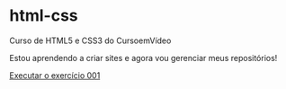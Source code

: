 # html-css
 Curso de HTML5 e CSS3 do CursoemVídeo

Estou aprendendo a criar sites e agora vou gerenciar meus repositórios!

<a href="https://gabrielvictorr01.github.io/html-css/exercicios/ex001/index.html">Executar o exercício 001</a>